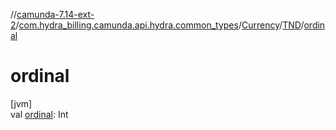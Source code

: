 //[camunda-7.14-ext-2](../../../../index.md)/[com.hydra_billing.camunda.api.hydra.common_types](../../index.md)/[Currency](../index.md)/[TND](index.md)/[ordinal](ordinal.md)

# ordinal

[jvm]\
val [ordinal](ordinal.md): Int
